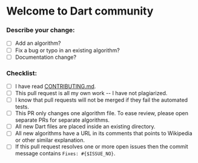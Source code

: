 # Welcome to Dart community

### **Describe your change:**

- [ ] Add an algorithm?
- [ ] Fix a bug or typo in an existing algorithm?
- [ ] Documentation change?

### **Checklist:**

- [ ] I have read [CONTRIBUTING.md](https://github.com/TheAlgorithms/Dart/blob/master/CONTRIBUTING.md).
- [ ] This pull request is all my own work -- I have not plagiarized.
- [ ] I know that pull requests will not be merged if they fail the automated tests.
- [ ] This PR only changes one algorithm file. To ease review, please open separate PRs for separate algorithms.
- [ ] All new Dart files are placed inside an existing directory.
- [ ] All new algorithms have a URL in its comments that points to Wikipedia or other similar explanation.
- [ ] If this pull request resolves one or more open issues then the commit message contains `Fixes: #{$ISSUE_NO}`.
